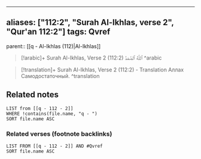 
---
aliases: ["112:2", "Surah Al-Ikhlas, verse 2", "Qur'an 112:2"]
tags: Qvref
---

parent:: [[q - Al-Ikhlas (112)|Al-Ikhlas]]

> [!arabic]+ Surah Al-Ikhlas, Verse 2 (112:2)
> <span class="quran-arabic">ٱللَّهُ ٱلصَّمَدُ</span>
^arabic

> [!translation]+ Surah Al-Ikhlas, Verse 2 (112:2) - Translation
> Аллах Самодостаточный.
^translation



## Related notes
```dataview
LIST from [[q - 112 - 2]]
WHERE !contains(file.name, "q - ")
SORT file.name ASC
```

### Related verses (footnote backlinks)
```dataview
LIST FROM [[q - 112 - 2]] AND #Qvref
SORT file.name ASC
```

